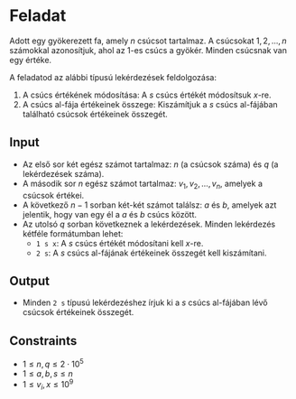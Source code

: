 # Feladat

Adott egy gyökerezett fa, amely $n$ csúcsot tartalmaz. A csúcsokat $1, 2, ..., n$ számokkal azonosítjuk, ahol az 1-es csúcs a gyökér. Minden csúcsnak van egy értéke.

A feladatod az alábbi típusú lekérdezések feldolgozása:

1. A csúcs értékének módosítása: A $s$ csúcs értékét módosítsuk $x$-re.
2. A csúcs al-fája értékeinek összege: Kiszámítjuk a $s$ csúcs al-fájában található csúcsok értékeinek összegét.

## Input

- Az első sor két egész számot tartalmaz: $n$ (a csúcsok száma) és $q$ (a lekérdezések száma).
- A második sor $n$ egész számot tartalmaz: $v_1, v_2, ..., v_n$, amelyek a csúcsok értékei.
- A következő $n-1$ sorban két-két számot találsz: $a$ és $b$, amelyek azt jelentik, hogy van egy él a $a$ és $b$ csúcs között.
- Az utolsó $q$ sorban következnek a lekérdezések. Minden lekérdezés kétféle formátumban lehet:
    - `1 s x`: A $s$ csúcs értékét módosítani kell $x$-re.
    - `2 s`: A $s$ csúcs al-fájának értékeinek összegét kell kiszámítani.

## Output

- Minden `2 s` típusú lekérdezéshez írjuk ki a $s$ csúcs al-fájában lévő csúcsok értékeinek összegét.

## Constraints

- $1 \le n, q \le 2 \cdot 10^5$
- $1 \le a, b, s \le n$
- $1 \le v_i, x \le 10^9$
